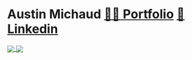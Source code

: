 # Austin Michaud [👨‍💻 Portfolio](https://foobar404.dev) [👥 Linkedin](https://www.linkedin.com/in/austin-michaud-9b25aa141/)

<a href="https://github.com/anuraghazra/github-readme-stats">
  <img align="center" src="https://github-readme-stats.vercel.app/api?username=foobar404&count_private=true&show_icons=true&include_all_commits=true&hide_border=true&hide_title=true" />
</a>

<a href="https://github.com/anuraghazra/github-readme-stats">
  <img align="center" src="https://github-readme-stats.vercel.app/api/top-langs/?username=foobar404&langs_count=6&hide_title=true&hide_border=true&layout=compact&hide=html" />
</a>


  

